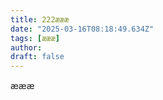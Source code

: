 ```yaml
---
title: 222æææ
date: "2025-03-16T08:18:49.634Z"
tags: [æææ]
author: 
draft: false
---
```


æææ